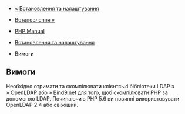 - [« Встановлення та налаштування](ldap.setup.md)
- [Встановлення »](ldap.installation.md)

- [PHP Manual](index.md)
- [Встановлення та налаштування](ldap.setup.md)
- Вимоги

## Вимоги

Необхідно отримати та скомпілювати клієнтські бібліотеки LDAP з
[» OpenLDAP](https://www.openldap.org/software/download/) або
[» Bind9.net](http://www.bind9.net/download-openldap/) для того, щоб
скомпілювати РНР за допомогою LDAP. Починаючи з PHP 5.6 ви повинні
використовувати OpenLDAP 2.4 або свіжіший.
